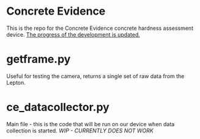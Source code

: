 # Concrete Evidence

This is the repo for the Concrete Evidence concrete hardness assessment device.  [The progress of the development is updated.](https://trello.com/b/GEWdTmKq/concrete-evidence)

# getframe.py

Useful for testing the camera, returns a single set of raw data from the Lepton.


# ce_datacollector.py

Main file - this is the code that will be run on our device when data collection is started.
*WIP - CURRENTLY DOES NOT WORK*
